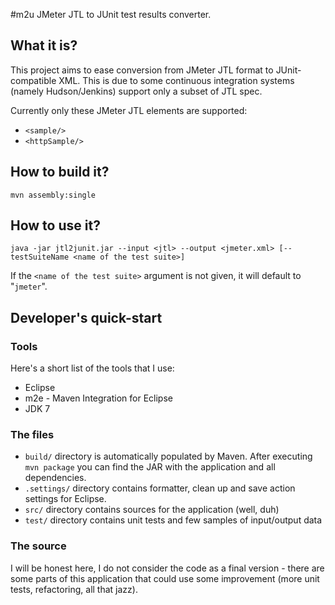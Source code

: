 #m2u 
JMeter JTL to JUnit test results converter.


## What it is?
This project aims to ease conversion from JMeter JTL format to JUnit-compatible XML. This is due to some continuous 
integration systems (namely Hudson/Jenkins) support only a subset of JTL spec.

Currently only these JMeter JTL elements are supported:

* `<sample/>`
* `<httpSample/>`


## How to build it?
    mvn assembly:single


## How to use it?
    java -jar jtl2junit.jar --input <jtl> --output <jmeter.xml> [--testSuiteName <name of the test suite>]

If the `<name of the test suite>` argument is not given, it will default to "`jmeter`".


## Developer's quick-start
### Tools
Here's a short list of the tools that I use:

* Eclipse
* m2e - Maven Integration for Eclipse
* JDK 7


### The files
* `build/` directory is automatically populated by Maven. After executing `mvn package` you can find the JAR with the application and all dependencies.
* `.settings/` directory contains formatter, clean up and save action settings for Eclipse.
* `src/` directory contains sources for the application (well, duh)
* `test/` directory contains unit tests and few samples of input/output data


### The source
I will be honest here, I do not consider the code as a final version - there are some parts of this application that 
could use some improvement (more unit tests, refactoring, all that jazz).

